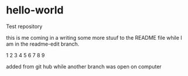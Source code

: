 # hello-world
Test repository

this is me coming in a writing some more stuuf to the README file while I am in the readme-edit branch.

1
2
3
4
5
6
7
8
9

added from git hub while another branch was open on computer 

